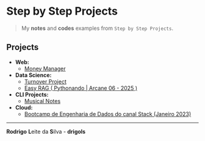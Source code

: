 # Step by Step Projects

> My **notes** and **codes** examples from `Step by Step Projects`.

## Projects

 - **Web:**
   - [Money Manager](projects/web/money-manager)
 - **Data Science:**
   - [Turnover Project](projects/data-science/turnover-project)
   - [Easy RAG ( Pythonando | Arcane 06 - 2025 )](projects/data-science/arcane-06-2025)
 - **CLI Projects:**
   - [Musical Notes](projects/cli/musical-notes)
 - **Cloud:**
   - [Bootcamp de Engenharia de Dados do canal Stack (Janeiro 2023)](projects/cloud/eng-data-2023-01)

---

**Rodrigo** **L**eite da **S**ilva - **drigols**
